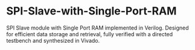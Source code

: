 # SPI-Slave-with-Single-Port-RAM
SPI Slave module with Single Port RAM implemented in Verilog. Designed for efficient data storage and retrieval, fully verified with a directed testbench and synthesized in Vivado.
